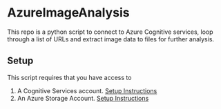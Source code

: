 # AzureImageAnalysis
This repo is a python script to connect to Azure Cognitive services, loop through a list of URLs and extract image data to files for further analysis.

## Setup

This script requires that you have access to

1. A Cognitive Services account. [Setup Instructions](https://learn.microsoft.com/en-us/azure/cognitive-services/cognitive-services-apis-create-account?tabs=multiservice%2Canomaly-detector%2Clanguage-service%2Ccomputer-vision%2Cwindows)
2. An Azure Storage Account.  [Setup Instructions](https://learn.microsoft.com/en-us/azure/storage/common/storage-account-create?tabs=azure-portal)
